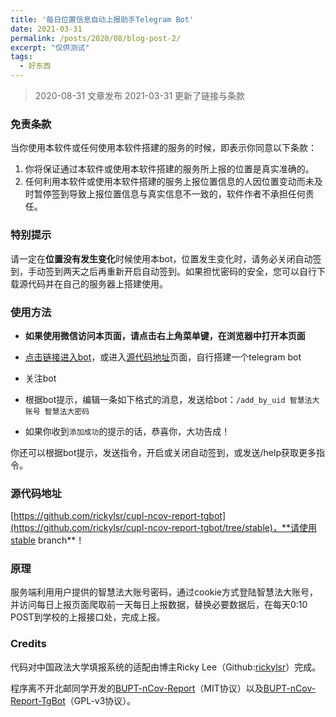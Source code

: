 ```yaml
---
title: '每日位置信息自动上报助手Telegram Bot'
date: 2021-03-31
permalink: /posts/2020/08/blog-post-2/
excerpt: "仅供测试"
tags:
  - 好东西
---
```


> 2020-08-31 文章发布
> 2021-03-31 更新了链接与条款

### 免责条款

当你使用本软件或任何使用本软件搭建的服务的时候，即表示你同意以下条款：
1. 你将保证通过本软件或使用本软件搭建的服务所上报的位置是真实准确的。
2. 任何利用本软件或使用本软件搭建的服务上报位置信息的人因位置变动而未及时暂停签到导致上报位置信息与真实信息不一致的，软件作者不承担任何责任。

### 特别提示

请一定在**位置没有发生变化**时候使用本bot，位置发生变化时，请务必关闭自动签到，手动签到两天之后再重新开启自动签到。如果担忧密码的安全，您可以自行下载源代码并在自己的服务器上搭建使用。

### 使用方法

- **如果使用微信访问本页面，请点击右上角菜单键，在浏览器中打开本页面**

- [点击链接进入bot](https://t.me/cuplcovidbot)，或进入[源代码地址](https://github.com/rickylsr/cupl-ncov-report-tgbot/tree/stable)页面，自行搭建一个telegram bot

- 关注bot

- 根据bot提示，编辑一条如下格式的消息，发送给bot：`/add_by_uid 智慧法大账号 智慧法大密码`

- 如果你收到`添加成功`的提示的话，恭喜你，大功告成！

你还可以根据bot提示，发送指令，开启或关闭自动签到，或发送/help获取更多指令。

### 源代码地址

[https://github.com/rickylsr/cupl-ncov-report-tgbot](https://github.com/rickylsr/cupl-ncov-report-tgbot/tree/stable)，**请使用stable branch**！

### 原理

服务端利用用户提供的智慧法大账号密码，通过cookie方式登陆智慧法大账号，并访问每日上报页面爬取前一天每日上报数据，替换必要数据后，在每天0:10 POST到学校的上报接口处，完成上报。

### Credits

代码对中国政法大学填报系统的适配由博主Ricky Lee（Github:[rickylsr](https://github.com/rickylsr)）完成。

程序离不开北邮同学开发的[BUPT-nCov-Report](https://github.com/ipid/bupt-ncov-report)（MIT协议）以及[BUPT-nCov-Report-TgBot](https://github.com/Henryzhao96/bupt-ncov-report-tgbot)（GPL-v3协议）。
